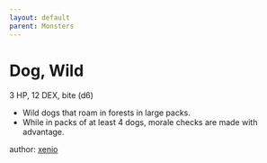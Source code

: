 ```yaml
---
layout: default
parent: Monsters 
--- 
```

# Dog, Wild
3 HP, 12 DEX, bite (d6)  
- Wild dogs that roam in forests in large packs.  
- While in packs of at least 4 dogs, morale checks are made with advantage.  

author: [xenio](https://xenioinabottle.blogspot.com) 
